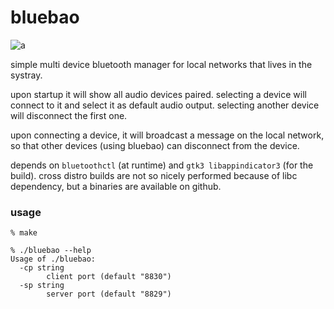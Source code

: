 bluebao
======

![a](https://user-images.githubusercontent.com/760637/115114220-58dd4280-9f8e-11eb-9382-33a38c50bc91.png)

simple multi device bluetooth manager for local networks that lives in the systray.

upon startup it will show all audio devices paired. selecting a device will connect to it and select it as default audio output. selecting another device will disconnect the first one.

upon connecting a device, it will broadcast a message on the local network, so that other devices (using bluebao) can disconnect from the device.

depends on `bluetoothctl` (at runtime) and `gtk3 libappindicator3` (for the build). cross distro builds are not so nicely performed because of libc dependency, but a binaries are available on github.

### usage
```
% make

% ./bluebao --help
Usage of ./bluebao:
  -cp string
        client port (default "8830")
  -sp string
        server port (default "8829")
```


